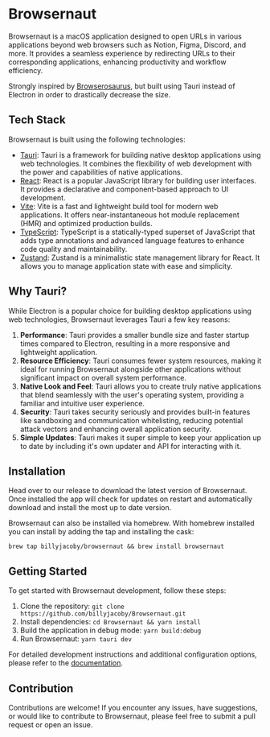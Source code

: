 # Browsernaut

Browsernaut is a macOS application designed to open URLs in various applications beyond web browsers such as Notion, Figma, Discord, and more. It provides a seamless experience by redirecting URLs to their corresponding applications, enhancing productivity and workflow efficiency.

Strongly inspired by [Browserosaurus](https://github.com/will-stone/browserosaurus), but built using Tauri instead of Electron in order to drastically decrease the size.

## Tech Stack

Browsernaut is built using the following technologies:

- [Tauri](https://tauri.studio): Tauri is a framework for building native desktop applications using web technologies. It combines the flexibility of web development with the power and capabilities of native applications.
- [React](https://reactjs.org): React is a popular JavaScript library for building user interfaces. It provides a declarative and component-based approach to UI development.
- [Vite](https://vitejs.dev): Vite is a fast and lightweight build tool for modern web applications. It offers near-instantaneous hot module replacement (HMR) and optimized production builds.
- [TypeScript](https://www.typescriptlang.org): TypeScript is a statically-typed superset of JavaScript that adds type annotations and advanced language features to enhance code quality and maintainability.
- [Zustand](https://github.com/pmndrs/zustand): Zustand is a minimalistic state management library for React. It allows you to manage application state with ease and simplicity.

## Why Tauri?

While Electron is a popular choice for building desktop applications using web technologies, Browsernaut leverages Tauri a few key reasons:

1. **Performance**: Tauri provides a smaller bundle size and faster startup times compared to Electron, resulting in a more responsive and lightweight application.
2. **Resource Efficiency**: Tauri consumes fewer system resources, making it ideal for running Browsernaut alongside other applications without significant impact on overall system performance.
3. **Native Look and Feel**: Tauri allows you to create truly native applications that blend seamlessly with the user's operating system, providing a familiar and intuitive user experience.
4. **Security**: Tauri takes security seriously and provides built-in features like sandboxing and communication whitelisting, reducing potential attack vectors and enhancing overall application security.
5. **Simple Updates**: Tauri makes it super simple to keep your application up to date by including it's own updater and API for interacting with it.

## Installation

Head over to our release to download the latest version of Browsernaut. Once installed the app will check for updates on restart and automatically download and install the most up to date version.

Browsernaut can also be installed via homebrew. With homebrew installed you can install by adding the tap and installing the cask:

`brew tap billyjacoby/browsernaut && brew install browsernaut`

## Getting Started

To get started with Browsernaut development, follow these steps:

1. Clone the repository: `git clone https://github.com/billyjacoby/Browsernaut.git`
2. Install dependencies: `cd Browsernaut && yarn install`
3. Build the application in debug mode: `yarn build:debug`
4. Run Browsernaut: `yarn tauri dev`

For detailed development instructions and additional configuration options, please refer to the [documentation](docs/).

## Contribution

Contributions are welcome! If you encounter any issues, have suggestions, or would like to contribute to Browsernaut, please feel free to submit a pull request or open an issue.
